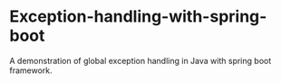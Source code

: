 # Exception-handling-with-spring-boot
A demonstration of global exception handling in Java with spring boot framework.
